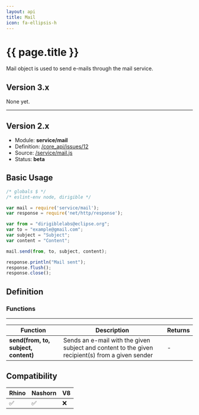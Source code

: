 ```yaml
---
layout: api
title: Mail
icon: fa-ellipsis-h
---
```


{{ page.title }}
===

Mail object is used to send e-mails through the mail service.

Version 3.x
---

None yet.

---


Version 2.x
---

- Module: **service/mail**
- Definition: [/core_api/issues/12](https://github.com/dirigiblelabs/core_api/issues/12)
- Source: [/service/mail.js](https://github.com/dirigiblelabs/core_api/blob/master/core_api/ScriptingServices/service/mail.js)
- Status: **beta**

Basic Usage
---

```javascript
/* globals $ */
/* eslint-env node, dirigible */

var mail = require('service/mail');
var response = require('net/http/response');

var from = "dirigiblelabs@eclipse.org";
var to = "example@gmail.com";
var subject = "Subject";
var content = "Content";

mail.send(from, to, subject, content);

response.println("Mail sent");
response.flush();
response.close();
```


Definition
---

### Functions

---

Function     | Description | Returns
------------ | ----------- | --------
**send(from, to, subject, content)**   | Sends an e-mail with the given subject and content to the given recipient(s) from a given sender | -



Compatibility
---

Rhino | Nashorn | V8
----- | ------- | --------
 ✅  | ✅  | ❌
